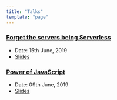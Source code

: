```yaml
---
title: "Talks"
template: "page"
---
```


<!-- ## Upcoming


---

## Past -->

### [Forget the servers being Serverless](https://webstackup.com/)

- Date: 15th June, 2019
- [Slides](https://docs.google.com/presentation/d/1KlvHBojfxhTazHou6oZY3To1c-rWFgsjfYBx3OmWUJI/edit?usp=sharing)

### [Power of JavaScript](https://www.meetup.com/surat-javascript-group/events/261995304/)

- Date: 09th June, 2019
- [Slides](https://docs.google.com/presentation/d/1eaJjp1doxTv7a1iTBBfgykHurYju67NPoq9YeoeGH1k/edit?usp=sharing)
